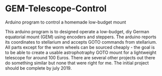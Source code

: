 # GEM-Telescope-Control
Arduino program to control a homemade low-budget mount

This arduino program is to designed operate a low-budget, diy German equatorial mount (GEM) using encoders and steppers. The arduino reports its coordinates to stellarium and accepts GOTO commands from stellarium. All parts except for the worm wheels can be sourced cheaply - the goal is to be able to create a usable astrophotraphy GOTO mount for a lightweight telescope for around 100 Euros.   There are several other projects out there do something similar but none that were right for me. The initial project should be complete by july 2019.
